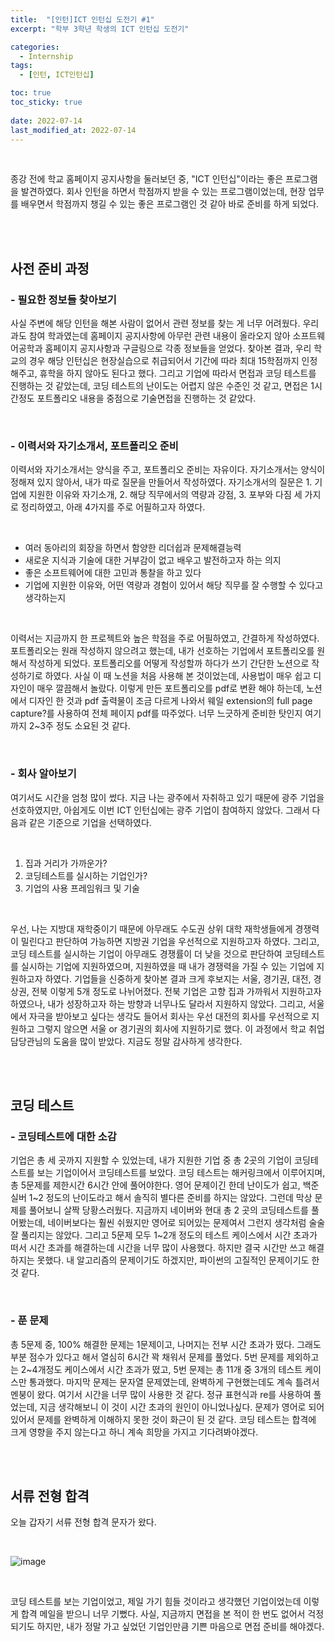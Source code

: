 ```yaml
---
title:  "[인턴]ICT 인턴십 도전기 #1"
excerpt: "학부 3학년 학생의 ICT 인턴십 도전기"

categories:
  - Internship
tags:
  - [인턴, ICT인턴십]

toc: true
toc_sticky: true
 
date: 2022-07-14
last_modified_at: 2022-07-14
---
```


<br>

종강 전에 학교 홈페이지 공지사항을 둘러보던 중, "ICT 인턴십"이라는 좋은 프로그램을 발견하였다. 
회사 인턴을 하면서 학점까지 받을 수 있는 프로그램이었는데, 현장 업무를 배우면서 학점까지 챙길 수 있는 좋은 프로그램인 것 같아 바로 준비를 하게 되었다.

<br>
<br>

## 사전 준비 과정
### - **필요한 정보들 찾아보기** <br>
사실 주변에 해당 인턴을 해본 사람이 없어서 관련 정보를 찾는 게 너무 어려웠다. 
우리 과도 참여 학과였는데 홈페이지 공지사항에 아무런 관련 내용이 올라오지 않아 소프트웨어공학과 홈페이지 공지사항과 구글링으로 각종 정보들을 얻었다. 
찾아본 결과, 우리 학교의 경우 해당 인턴십은 현장실습으로 취급되어서 기간에 따라 최대 15학점까지 인정해주고, 휴학을 하지 않아도 된다고 했다. 
그리고 기업에 따라서 면접과 코딩 테스트를 진행하는 것 같았는데, 코딩 테스트의 난이도는 어렵지 않은 수준인 것 같고, 면접은 1시간정도 포트폴리오 내용을 중점으로 기술면접을 진행하는 것 같았다.

<br>

### - **이력서와 자기소개서, 포트폴리오 준비** <br>
이력서와 자기소개서는 양식을 주고, 포트폴리오 준비는 자유이다. 
자기소개서는 양식이 정해져 있지 않아서, 내가 따로 질문을 만들어서 작성하였다.
자기소개서의 질문은 1. 기업에 지원한 이유와 자기소개, 2. 해당 직무에서의 역량과 강점, 3. 포부와 다짐 세 가지로 정리하였고, 아래 4가지를 주로 어필하고자 하였다.

<br>

- 여러 동아리의 회장을 하면서 함양한 리더쉽과 문제해결능력
- 새로운 지식과 기술에 대한 거부감이 없고 배우고 발전하고자 하는 의지
- 좋은 소프트웨어에 대한 고민과 통찰을 하고 있다
- 기업에 지원한 이유와, 어떤 역량과 경험이 있어서 해당 직무를 잘 수행할 수 있다고 생각하는지

<br>

이력서는 지금까지 한 프로젝트와 높은 학점을 주로 어필하였고, 간결하게 작성하였다. 포트폴리오는 원래 작성하지 않으려고 했는데, 내가 선호하는 기업에서 포트폴리오를 원해서
작성하게 되었다. 포트폴리오를 어떻게 작성할까 하다가 쓰기 간단한 노션으로 작성하기로 하였다. 사실 이 때 노션을 처음 사용해 본 것이었는데, 사용법이 매우 쉽고 디자인이 매우
깔끔해서 놀랐다. 이렇게 만든 포트폴리오를 pdf로 변환 해야 하는데, 노션에서 디자인 한 것과 pdf 출력물이 조금 다르게 나와서 웨일 extension의 full page capture?를 사용하여
전체 페이지 pdf를 따주었다. 너무 느긋하게 준비한 탓인지 여기까지 2~3주 정도 소요된 것 같다.

<br>

### - **회사 알아보기** <br>
여기서도 시간을 엄청 많이 썼다. 지금 나는 광주에서 자취하고 있기 때문에 광주 기업을 선호하였지만, 아쉽게도 이번 ICT 인턴십에는 광주 기업이 참여하지 않았다. 그래서 다음과 같은
기준으로 기업을 선택하였다.

<br>

1. 집과 거리가 가까운가?
2. 코딩테스트를 실시하는 기업인가?
3. 기업의 사용 프레임워크 및 기술

<br>

우선, 나는 지방대 재학중이기 때문에 아무래도 수도권 상위 대학 재학생들에게 경쟁력이 밀린다고 판단하여 가능하면 지방권 기업을 우선적으로 지원하고자 하였다. 그리고, 코딩 테스트를 
실시하는 기업이 아무래도 경쟁률이 더 낮을 것으로 판단하여 코딩테스트를 실시하는 기업에 지원하였으며, 지원하였을 때 내가 경쟁력을 가질 수 있는 기업에 지원하고자 하였다. 기업들을 
신중하게 찾아본 결과 크게 후보지는 서울, 경기권, 대전, 경상권, 전북 이렇게 5개 정도로 나뉘어졌다. 전북 기업은 고향 집과 가까워서 지원하고자 하였으나, 
내가 성장하고자 하는 방향과 너무나도 달라서 지원하지 않았다.  그리고, 서울에서 자극을 받아보고 싶다는 생각도 들어서 회사는 우선 대전의 회사를 우선적으로 지원하고 그렇지 않으면
서울 or 경기권의 회사에 지원하기로 했다. 이 과정에서 학교 취업 담당관님의 도움을 많이 받았다. 지금도 정말 감사하게 생각한다.

<br>
<br>

## 코딩 테스트
### - **코딩테스트에 대한 소감** <br>
기업은 총 세 곳까지 지원할 수 있었는데, 내가 지원한 기업 중 총 2곳의 기업이 코딩테스트를 보는 기업이어서 코딩테스트를 보았다. 코딩 테스트는 해커링크에서 이루어지며, 총 5문제를 
제한시간 6시간 안에 풀어야한다. 영어 문제이긴 한데 난이도가 쉽고, 백준 실버 1~2 정도의 난이도라고 해서 솔직히 별다른 준비를 하지는 않았다. 그런데 막상 문제를 풀어보니 살짝 당황스러웠다. 지금까지 네이버와 현대 총 2 곳의 코딩테스트를 풀어봤는데, 네이버보다는 훨씬 쉬웠지만 영어로 되어있는 문제여서 그런지 생각처럼 술술 잘 풀리지는 않았다. 
그리고 5문제 모두 1~2개 정도의 테스트 케이스에서 시간 초과가 떠서 시간 초과를 해결하는데 시간을 너무 많이 사용했다. 하지만 결국 시간만 쓰고 해결하지는 못했다. 내 알고리즘의 문제이기도 하겠지만, 파이썬의 고질적인 문제이기도 한 것 같다.

<br>

### - **푼 문제** <br>
총 5문제 중, 100% 해결한 문제는 1문제이고, 나머지는 전부 시간 초과가 떴다. 그래도 부분 점수가 있다고 해서 열심히 6시간 꽉 채워서 문제를 풀었다. 
5번 문제를 제외하고는 2~4개정도 케이스에서 시간 초과가 떴고, 5번 문제는 총 11개 중 3개의 테스트 케이스만 통과했다. 
마지막 문제는 문자열 문제였는데, 완벽하게 구현했는데도 계속 틀려서 멘붕이 왔다. 여기서 시간을 너무 많이 사용한 것 같다. 정규 표현식과 re를 사용하여 풀었는데, 지금 생각해보니 
이 것이 시간 초과의 원인이 아니었나싶다. 문제가 영어로 되어있어서 문제를 완벽하게 이해하지 못한 것이 화근이 된 것 같다. 
코딩 테스트는 합격에 크게 영향을 주지 않는다고 하니 계속 희망을 가지고 기다려봐야겠다. 

<br>
<br>

## 서류 전형 합격 <br>
오늘 갑자기 서류 전형 합격 문자가 왔다.

<br>

![image](https://user-images.githubusercontent.com/84084372/179021939-bf63de3b-b72b-4a32-b6b9-18a114b20abe.png)

<br>

코딩 테스트를 보는 기업이었고, 제일 가기 힘들 것이라고 생각했던 기업이었는데 이렇게 합격 메일을 받으니 너무 기뻤다. 
사실, 지금까지 면접을 본 적이 한 번도 없어서 걱정되기도 하지만, 내가 정말 가고 싶었던 기업인만큼 기쁜 마음으로 면접 준비를 해야겠다.





